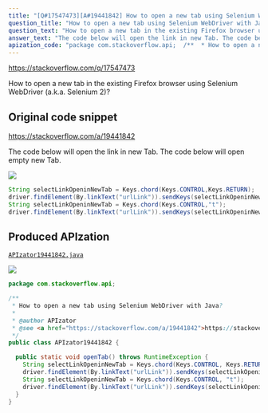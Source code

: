 ```yaml
---
title: "[Q#17547473][A#19441842] How to open a new tab using Selenium WebDriver with Java?"
question_title: "How to open a new tab using Selenium WebDriver with Java?"
question_text: "How to open a new tab in the existing Firefox browser using Selenium WebDriver (a.k.a. Selenium 2)?"
answer_text: "The code below will open the link in new Tab. The code below will open empty new Tab."
apization_code: "package com.stackoverflow.api;  /**  * How to open a new tab using Selenium WebDriver with Java?  *  * @author APIzator  * @see <a href=\"https://stackoverflow.com/a/19441842\">https://stackoverflow.com/a/19441842</a>  */ public class APIzator19441842 {    public static void openTab() throws RuntimeException {     String selectLinkOpeninNewTab = Keys.chord(Keys.CONTROL, Keys.RETURN);     driver.findElement(By.linkText(\"urlLink\")).sendKeys(selectLinkOpeninNewTab);     String selectLinkOpeninNewTab = Keys.chord(Keys.CONTROL, \"t\");     driver.findElement(By.linkText(\"urlLink\")).sendKeys(selectLinkOpeninNewTab);   } }"
---
```


https://stackoverflow.com/q/17547473

How to open a new tab in the existing Firefox browser using Selenium WebDriver (a.k.a. Selenium 2)?



## Original code snippet

https://stackoverflow.com/a/19441842

The code below will open the link in new Tab.
The code below will open empty new Tab.

<div class="code-logo"><img src="/stackoverflow.png" /></div>

```java
String selectLinkOpeninNewTab = Keys.chord(Keys.CONTROL,Keys.RETURN); 
driver.findElement(By.linkText("urlLink")).sendKeys(selectLinkOpeninNewTab);
String selectLinkOpeninNewTab = Keys.chord(Keys.CONTROL,"t");
driver.findElement(By.linkText("urlLink")).sendKeys(selectLinkOpeninNewTab);
```

## Produced APIzation

[`APIzator19441842.java`](https://github.com/pasqualesalza/apization-temp-data/raw/master/search/APIzator19441842.java)

<div class="code-logo"><img src="/apizator.png" /></div>

```java
package com.stackoverflow.api;

/**
 * How to open a new tab using Selenium WebDriver with Java?
 *
 * @author APIzator
 * @see <a href="https://stackoverflow.com/a/19441842">https://stackoverflow.com/a/19441842</a>
 */
public class APIzator19441842 {

  public static void openTab() throws RuntimeException {
    String selectLinkOpeninNewTab = Keys.chord(Keys.CONTROL, Keys.RETURN);
    driver.findElement(By.linkText("urlLink")).sendKeys(selectLinkOpeninNewTab);
    String selectLinkOpeninNewTab = Keys.chord(Keys.CONTROL, "t");
    driver.findElement(By.linkText("urlLink")).sendKeys(selectLinkOpeninNewTab);
  }
}

```